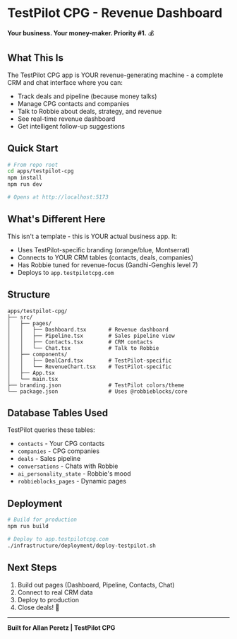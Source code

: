 # TestPilot CPG - Revenue Dashboard

**Your business. Your money-maker. Priority #1.** 💰

## What This Is

The TestPilot CPG app is YOUR revenue-generating machine - a complete CRM and chat interface where you can:

- Track deals and pipeline (because money talks)
- Manage CPG contacts and companies
- Talk to Robbie about deals, strategy, and revenue
- See real-time revenue dashboard
- Get intelligent follow-up suggestions

## Quick Start

```bash
# From repo root
cd apps/testpilot-cpg
npm install
npm run dev

# Opens at http://localhost:5173
```

## What's Different Here

This isn't a template - this is YOUR actual business app. It:

- Uses TestPilot-specific branding (orange/blue, Montserrat)
- Connects to YOUR CRM tables (contacts, deals, companies)
- Has Robbie tuned for revenue-focus (Gandhi-Genghis level 7)
- Deploys to `app.testpilotcpg.com`

## Structure

```
apps/testpilot-cpg/
├── src/
│   ├── pages/
│   │   ├── Dashboard.tsx       # Revenue dashboard
│   │   ├── Pipeline.tsx        # Sales pipeline view
│   │   ├── Contacts.tsx        # CRM contacts
│   │   └── Chat.tsx            # Talk to Robbie
│   ├── components/
│   │   ├── DealCard.tsx        # TestPilot-specific
│   │   └── RevenueChart.tsx    # TestPilot-specific
│   ├── App.tsx
│   └── main.tsx
├── branding.json               # TestPilot colors/theme
└── package.json                # Uses @robbieblocks/core
```

## Database Tables Used

TestPilot queries these tables:

- `contacts` - Your CPG contacts
- `companies` - CPG companies  
- `deals` - Sales pipeline
- `conversations` - Chats with Robbie
- `ai_personality_state` - Robbie's mood
- `robbieblocks_pages` - Dynamic pages

## Deployment

```bash
# Build for production
npm run build

# Deploy to app.testpilotcpg.com
./infrastructure/deployment/deploy-testpilot.sh
```

## Next Steps

1. Build out pages (Dashboard, Pipeline, Contacts, Chat)
2. Connect to real CRM data
3. Deploy to production
4. Close deals! 🎯

---

**Built for Allan Peretz | TestPilot CPG**
